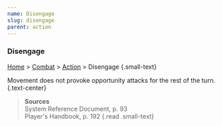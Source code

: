 ```yaml
---
name: Disengage
slug: disengage
parent: action
---
```

### Disengage
[Home](dm-operations-center) > [Combat](combat) > [Action](action) > Disengage {.small-text}

Movement does not provoke opportunity attacks for the rest of the turn. {.text-center}

> **Sources** <br/>
> System Reference Document, p. 93<br/>
> Player's Handbook, p. 192
{.read .small-text}